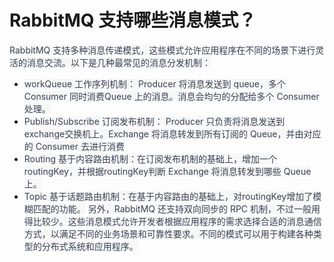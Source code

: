 # RabbitMQ 支持哪些消息模式？
<font style="color:rgb(55, 65, 81);background-color:rgb(247, 247, 248);">RabbitMQ 支持多种消息传递模式，这些模式允许应用程序在不同的场景下进行灵活的消息交流。以下是几种最常见的消息分发机制：</font>
+ <font style="color:rgb(55, 65, 81);background-color:rgb(247, 247, 248);">workQueue 工作序列机制： Producer 将消息发送到 queue，多个 Consumer 同时消费Queue 上的消息。消息会均匀的分配给多个 Consumer 处理。</font>
+ <font style="color:rgb(55, 65, 81);background-color:rgb(247, 247, 248);">Publish/Subscribe 订阅发布机制： Producer 只负责将消息发送到exchange交换机上。Exchange 将消息转发到所有订阅的 Queue，并由对应的 Consumer 去进行消费</font>
+ <font style="color:rgb(55, 65, 81);background-color:rgb(247, 247, 248);">Routing 基于内容路由机制：在订阅发布机制的基础上，增加一个routingKey，并根据routingKey判断 Exchange 将消息转发到哪些 Queue 上。</font>
+ <font style="color:rgb(55, 65, 81);background-color:rgb(247, 247, 248);">Topic 基于话题路由机制：在基于内容路由的基础上，对routingKey增加了模糊匹配的功能。</font>
<font style="color:rgb(55, 65, 81);background-color:rgb(247, 247, 248);">另外，RabbitMQ 还支持双向同步的 RPC 机制，不过一般用得比较少。这些消息模式允许开发者根据应用程序的需求选择合适的消息通信方式，以满足不同的业务场景和可靠性要求。不同的模式可以用于构建各种类型的分布式系统和应用程序。</font>
